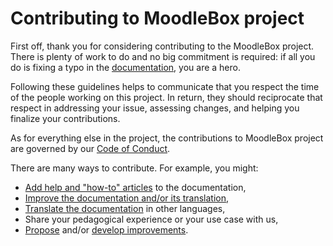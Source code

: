 # Contributing to MoodleBox project

First off, thank you for considering contributing to the MoodleBox project. There is plenty of work to do and no big commitment is required: if all you do is fixing a typo in the [documentation][documentation], you are a hero.

Following these guidelines helps to communicate that you respect the time of the people working on this project. In return, they should reciprocate that respect in addressing your issue, assessing changes, and helping you finalize your contributions.

As for everything else in the project, the contributions to MoodleBox project are governed by our [Code of Conduct](https://github.com/martignoni/moodlebox.net/blob/master/CODE_OF_CONDUCT.md).

There are many ways to contribute. For example, you might:

- [Add help and "how-to" articles](https://github.com/martignoni/moodlebox.net#how-to-fix-typos-or-enhance-an-existing-translation) to the documentation,
- [Improve the documentation and/or its translation](https://github.com/martignoni/moodlebox.net#how-to-fix-typos-or-enhance-an-existing-translation),
- [Translate the documentation](https://github.com/martignoni/moodlebox.net#how-to-contribute-a-new-language-translation) in other languages,
- Share your pedagogical experience or your use case with us,
- [Propose][issues] and/or [develop improvements][pull requests].

[documentation]: https://moodlebox.net
[issues]: https://github.com/moodlebox/moodlebox/issues
[pull requests]: https://github.com/moodlebox/moodlebox/issues
